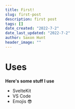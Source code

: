 ```yaml
---
title: First!
slug: first-post
description: first post
tags: []
date_created: "2022-7-2"
date_last_updated: "2022-7-2"
author: Saxon Hunt
header_image: ""
---
```


# Uses

**Here's some stuff I use**

- SvelteKit
- VS Code
- Emojis 😎